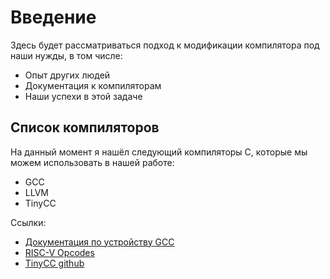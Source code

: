 # Введение

Здесь будет рассматриваться подход к модификации компилятора под наши нужды, в
том числе:

- Опыт других людей
- Документация к компиляторам
- Наши успехи в этой задаче


## Список компиляторов

На данный момент я нашёл следующий компиляторы C, которые мы можем использовать
в нашей работе:

- GCC
- LLVM
- TinyCC

Ссылки:

- [Документация по устройству GCC](https://gcc.gnu.org/onlinedocs/gccint/)
- [RISC-V Opcodes](https://github.com/riscv/riscv-opcodes)
- [TinyCC github](https://github.com/TinyCC/tinycc)


